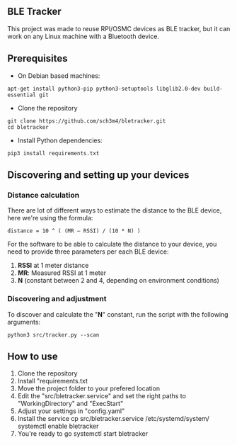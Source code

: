 ## BLE Tracker
This project was made to reuse RPI/OSMC devices as BLE tracker, but it can work on any Linux machine with a Bluetooth device.

## Prerequisites
- On Debian based machines:
```
apt-get install python3-pip python3-setuptools libglib2.0-dev build-essential git
```

- Clone the repository
```
git clone https://github.com/sch3m4/bletracker.git
cd bletracker
```

- Install Python dependencies:
```
pip3 install requirements.txt
```

## Discovering and setting up your devices
### Distance calculation
There are lot of different ways to estimate the distance to the BLE device, here we're using the formula:

 ```
 distance = 10 ^ ( (MR — RSSI) / (10 * N) )
 ```

For the software to be able to calculate the distance to your device, you need to provide three parameters per each BLE device:
1. **RSSI** at 1 meter distance
2. **MR**: Measured RSSI at 1 meter
2. **N** (constant between 2 and 4, depending on environment conditions)

### Discovering and adjustment
To discover and calculate the "**N**" constant, run the script with the following arguments:
```
python3 src/tracker.py --scan
```
   

## How to use
1. Clone the repository
2. Install "requirements.txt
2. Move the project folder to your prefered location
3. Edit the "src/bletracker.service" and set the right paths to "WorkingDirectory" and "ExecStart"
4. Adjust your settings in "config.yaml"
5. Install the service
    cp src/bletracker.service /etc/systemd/system/
    systemctl enable bletracker
6. You're ready to go
    systemctl start bletracker
